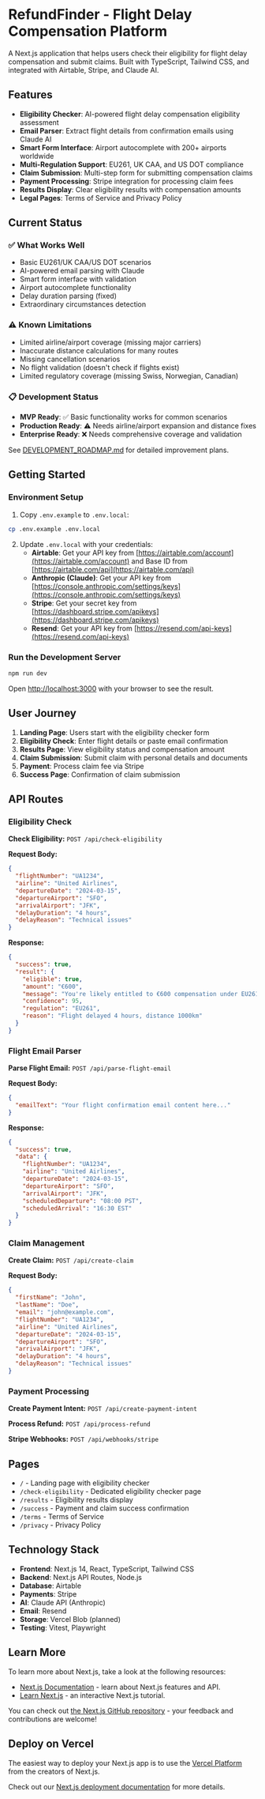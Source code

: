 # RefundFinder - Flight Delay Compensation Platform

A Next.js application that helps users check their eligibility for flight delay compensation and submit claims. Built with TypeScript, Tailwind CSS, and integrated with Airtable, Stripe, and Claude AI.

## Features

- **Eligibility Checker**: AI-powered flight delay compensation eligibility assessment
- **Email Parser**: Extract flight details from confirmation emails using Claude AI
- **Smart Form Interface**: Airport autocomplete with 200+ airports worldwide
- **Multi-Regulation Support**: EU261, UK CAA, and US DOT compliance
- **Claim Submission**: Multi-step form for submitting compensation claims
- **Payment Processing**: Stripe integration for processing claim fees
- **Results Display**: Clear eligibility results with compensation amounts
- **Legal Pages**: Terms of Service and Privacy Policy

## Current Status

### ✅ **What Works Well**
- Basic EU261/UK CAA/US DOT scenarios
- AI-powered email parsing with Claude
- Smart form interface with validation
- Airport autocomplete functionality
- Delay duration parsing (fixed)
- Extraordinary circumstances detection

### ⚠️ **Known Limitations**
- Limited airline/airport coverage (missing major carriers)
- Inaccurate distance calculations for many routes
- Missing cancellation scenarios
- No flight validation (doesn't check if flights exist)
- Limited regulatory coverage (missing Swiss, Norwegian, Canadian)

### 📋 **Development Status**
- **MVP Ready**: ✅ Basic functionality works for common scenarios
- **Production Ready**: ⚠️ Needs airline/airport expansion and distance fixes
- **Enterprise Ready**: ❌ Needs comprehensive coverage and validation

See [DEVELOPMENT_ROADMAP.md](./DEVELOPMENT_ROADMAP.md) for detailed improvement plans.

## Getting Started

### Environment Setup

1. Copy `.env.example` to `.env.local`:
```bash
cp .env.example .env.local
```

2. Update `.env.local` with your credentials:
   - **Airtable**: Get your API key from [https://airtable.com/account](https://airtable.com/account) and Base ID from [https://airtable.com/api](https://airtable.com/api)
   - **Anthropic (Claude)**: Get your API key from [https://console.anthropic.com/settings/keys](https://console.anthropic.com/settings/keys)
   - **Stripe**: Get your secret key from [https://dashboard.stripe.com/apikeys](https://dashboard.stripe.com/apikeys)
   - **Resend**: Get your API key from [https://resend.com/api-keys](https://resend.com/api-keys)

### Run the Development Server

```bash
npm run dev
```

Open [http://localhost:3000](http://localhost:3000) with your browser to see the result.

## User Journey

1. **Landing Page**: Users start with the eligibility checker form
2. **Eligibility Check**: Enter flight details or paste email confirmation
3. **Results Page**: View eligibility status and compensation amount
4. **Claim Submission**: Submit claim with personal details and documents
5. **Payment**: Process claim fee via Stripe
6. **Success Page**: Confirmation of claim submission

## API Routes

### Eligibility Check

**Check Eligibility:** `POST /api/check-eligibility`

**Request Body:**
```json
{
  "flightNumber": "UA1234",
  "airline": "United Airlines",
  "departureDate": "2024-03-15",
  "departureAirport": "SFO",
  "arrivalAirport": "JFK",
  "delayDuration": "4 hours",
  "delayReason": "Technical issues"
}
```

**Response:**
```json
{
  "success": true,
  "result": {
    "eligible": true,
    "amount": "€600",
    "message": "You're likely entitled to €600 compensation under EU261",
    "confidence": 95,
    "regulation": "EU261",
    "reason": "Flight delayed 4 hours, distance 1000km"
  }
}
```

### Flight Email Parser

**Parse Flight Email:** `POST /api/parse-flight-email`

**Request Body:**
```json
{
  "emailText": "Your flight confirmation email content here..."
}
```

**Response:**
```json
{
  "success": true,
  "data": {
    "flightNumber": "UA1234",
    "airline": "United Airlines",
    "departureDate": "2024-03-15",
    "departureAirport": "SFO",
    "arrivalAirport": "JFK",
    "scheduledDeparture": "08:00 PST",
    "scheduledArrival": "16:30 EST"
  }
}
```

### Claim Management

**Create Claim:** `POST /api/create-claim`

**Request Body:**
```json
{
  "firstName": "John",
  "lastName": "Doe",
  "email": "john@example.com",
  "flightNumber": "UA1234",
  "airline": "United Airlines",
  "departureDate": "2024-03-15",
  "departureAirport": "SFO",
  "arrivalAirport": "JFK",
  "delayDuration": "4 hours",
  "delayReason": "Technical issues"
}
```

### Payment Processing

**Create Payment Intent:** `POST /api/create-payment-intent`

**Process Refund:** `POST /api/process-refund`

**Stripe Webhooks:** `POST /api/webhooks/stripe`

## Pages

- `/` - Landing page with eligibility checker
- `/check-eligibility` - Dedicated eligibility checker page
- `/results` - Eligibility results display
- `/success` - Payment and claim success confirmation
- `/terms` - Terms of Service
- `/privacy` - Privacy Policy

## Technology Stack

- **Frontend**: Next.js 14, React, TypeScript, Tailwind CSS
- **Backend**: Next.js API Routes, Node.js
- **Database**: Airtable
- **Payments**: Stripe
- **AI**: Claude API (Anthropic)
- **Email**: Resend
- **Storage**: Vercel Blob (planned)
- **Testing**: Vitest, Playwright

## Learn More

To learn more about Next.js, take a look at the following resources:

- [Next.js Documentation](https://nextjs.org/docs) - learn about Next.js features and API.
- [Learn Next.js](https://nextjs.org/learn) - an interactive Next.js tutorial.

You can check out [the Next.js GitHub repository](https://github.com/vercel/next.js) - your feedback and contributions are welcome!

## Deploy on Vercel

The easiest way to deploy your Next.js app is to use the [Vercel Platform](https://vercel.com/new?utm_medium=default-template&filter=next.js&utm_source=create-next-app&utm_campaign=create-next-app-readme) from the creators of Next.js.

Check out our [Next.js deployment documentation](https://nextjs.org/docs/app/building-your-application/deploying) for more details.

